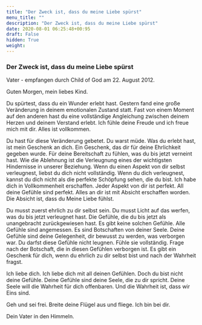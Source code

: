 ```yaml
---
title: "Der Zweck ist, dass du meine Liebe spürst"
menu_title: ""
description: "Der Zweck ist, dass du meine Liebe spürst"
date: 2020-08-01 06:25:48+00:95
draft: False
hidden: True
weight:
---
```

### Der Zweck ist, dass du meine Liebe spürst

Vater - empfangen durch Child of God am 22. August 2012.

Guten Morgen, mein liebes Kind.  

Du spürtest, dass du ein Wunder erlebt hast. Gestern fand eine große Veränderung in deinem emotionalen Zustand statt. Fast von einem Moment auf den anderen hast du eine vollständige Angleichung zwischen deinem Herzen und deinem Verstand erlebt. Ich fühle deine Freude und ich freue mich mit dir. Alles ist vollkommen.

Du hast für diese Veränderung gebetet. Du warst müde. Was du erlebt hast, ist mein Geschenk an dich. Ein Geschenk, das dir für deine Ehrlichkeit gegeben wurde. Für deine Bereitschaft zu fühlen, was du bis jetzt verneint hast. Wie die Ablehnung ist die Verleugnung eines der wichtigsten Hindernisse in unserer Beziehung. Wenn du einen Aspekt von dir selbst verleugnest, liebst du dich nicht vollständig. Wenn du dich verleugnest, kannst du dich nicht als die perfekte Schöpfung sehen, die du bist. Ich habe dich in Vollkommenheit erschaffen. Jeder Aspekt von dir ist perfekt. All deine Gefühle sind perfekt. Alles an dir ist mit Absicht erschaffen worden. Die Absicht ist, dass du Meine Liebe fühlst.

Du musst zuerst ehrlich zu dir selbst sein. Du musst Licht auf das werfen, was du bis jetzt verleugnet hast. Die Gefühle, die du bis jetzt als unangebracht zurückgewiesen hast. Es gibt keine solchen Gefühle. Alle Gefühle sind angemessen. Es sind Botschaften von deiner Seele. Deine Gefühle sind deine Gelegenheit, dir bewusst zu werden, was verborgen war. Du darfst diese Gefühle nicht leugnen. Fühle sie vollständig. Frage nach der Botschaft, die in diesen Gefühlen verborgen ist. Es gibt ein Geschenk für dich, wenn du ehrlich zu dir selbst bist und nach der Wahrheit fragst.

Ich liebe dich. Ich liebe dich mit all deinen Gefühlen. Doch du bist nicht deine Gefühle. Deine Gefühle sind deine Seele, die zu dir spricht. Deine Seele will die Wahrheit für dich offenbaren. Und die Wahrheit ist, dass wir Eins sind.

Geh und sei frei. Breite deine Flügel aus und fliege. Ich bin bei dir.

Dein Vater in den Himmeln.
